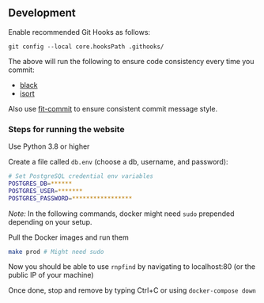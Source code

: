## Development
Enable recommended Git Hooks as follows:
```
git config --local core.hooksPath .githooks/
```
The above will run the following to ensure code consistency every time you
commit:
 - [black](https://github.com/psf/black)
 - [isort](https://github.com/PyCQA/isort)

Also use [fit-commit](https://github.com/m1foley/fit-commit) to ensure
consistent commit message style.


### Steps for running the website
Use Python 3.8 or higher

Create a file called `db.env` (choose a db, username, and password):
```bash
# Set PostgreSQL credential env variables
POSTGRES_DB=******
POSTGRES_USER=*******
POSTGRES_PASSWORD=*****************
```

*Note:* In the following commands, docker might need `sudo` prepended depending
on your setup.

Pull the Docker images and run them
```bash
make prod # Might need sudo
```

Now you should be able to use `rnpfind` by navigating to localhost:80 (or the
public IP of your machine)

Once done, stop and remove by typing Ctrl+C or using `docker-compose down`
